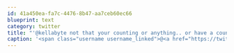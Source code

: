 ```yaml
---
id: 41a450ea-fa7c-4476-8b47-aa7ceb60ec66
blueprint: text
category: twitter
title: "'@kellabyte not that your counting or anything.. or have a countdown timer on your desktop ;)"
caption: '<span class="username username_linked">@<a href="https://twitter.com/kellabyte" title="Kelly Sommers">kellabyte</a></span> not that your counting or anything.. or have a countdown timer on your desktop ;)'
---
```


